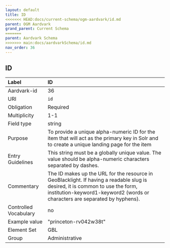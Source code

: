 ```yaml
---
layout: default
title: ID
<<<<<<< HEAD:docs/current-schema/ogm-aardvark/id.md
parent: OGM Aardvark
grand_parent: Current Schema
=======
parent: Aardvark Schema
>>>>>>> main:docs/aardvarkSchema/id.md
nav_order: 36
---
```


## ID

| Label                 | ID                                                                                                                                                                                                           |
|:----------------------|:-------------------------------------------------------------------------------------------------------------------------------------------------------------------------------------------------------------|
| Aardvark-id           | 36                                                                                                                                                                                                           |
| URI                   | `id`                                                                                                                                                                                                         |
| Obligation            | Required                                                                                                                                                                                                     |
| Multiplicity          | 1-1                                                                                                                                                                                                          |
| Field type            | string                                                                                                                                                                                                       |
| Purpose               | To provide a unique alpha-numeric ID for the item that will act as the primary key in Solr and to create a unique landing page for the item                                                                  |
| Entry Guidelines      | This string must be a globally unique value. The value should be alpha-numeric characters separated by dashes.                                                                                               |
| Commentary            | The ID makes up the URL for the resource in GeoBlacklight. If having a readable slug is desired, it is common to use the form, institution-keyword1-keyword2 (words or characters are separated by hyphens). |
| Controlled Vocabulary | no                                                                                                                                                                                                           |
| Example value         | "princeton-rv042w38t"                                                                                                                                                                                        |
| Element Set           | GBL                                                                                                                                                                                                          |
| Group                 | Administrative                                                                                                                                                                                               |
